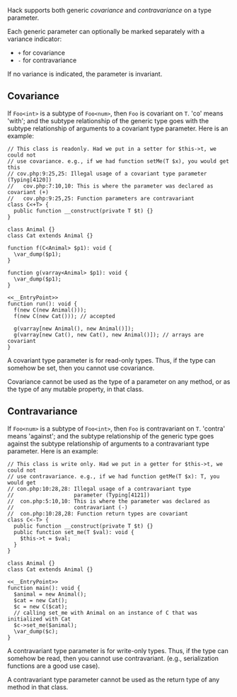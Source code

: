 Hack supports both generic *covariance* and *contravariance* on a type parameter.

Each generic parameter can optionally be marked separately with a variance indicator:
 * `+` for covariance
 * `-` for contravariance

If no variance is indicated, the parameter is invariant.

## Covariance

If `Foo<int>` is a subtype of `Foo<num>`, then `Foo` is covariant on `T`. 'co' means 'with'; and the subtype relationship of the generic
type goes with the subtype relationship of arguments to a covariant type parameter.  Here is an example:

```covariance.php no-auto-output
// This class is readonly. Had we put in a setter for $this->t, we could not
// use covariance. e.g., if we had function setMe(T $x), you would get this
// cov.php:9:25,25: Illegal usage of a covariant type parameter (Typing[4120])
//   cov.php:7:10,10: This is where the parameter was declared as covariant (+)
//   cov.php:9:25,25: Function parameters are contravariant
class C<+T> {
  public function __construct(private T $t) {}
}

class Animal {}
class Cat extends Animal {}

function f(C<Animal> $p1): void {
  \var_dump($p1);
}

function g(varray<Animal> $p1): void {
  \var_dump($p1);
}

<<__EntryPoint>>
function run(): void {
  f(new C(new Animal()));
  f(new C(new Cat())); // accepted

  g(varray[new Animal(), new Animal()]);
  g(varray[new Cat(), new Cat(), new Animal()]); // arrays are covariant
}
```

A covariant type parameter is for read-only types. Thus, if the type can somehow be set, then you cannot use covariance.

Covariance cannot be used as the type of a parameter on any method, or as the type of any mutable property, in that class.

## Contravariance

If `Foo<num>` is a subtype of `Foo<int>`, then `Foo` is contravariant on `T`. 'contra' means 'against'; and the subtype relationship
of the generic type goes against the subtype relationship of arguments to a contravariant type parameter.  Here is an example:

```contravariance.php no-auto-output
// This class is write only. Had we put in a getter for $this->t, we could not
// use contravariance. e.g., if we had function getMe(T $x): T, you would get
// con.php:10:28,28: Illegal usage of a contravariant type
//                   parameter (Typing[4121])
//  con.php:5:10,10: This is where the parameter was declared as
//                   contravariant (-)
//  con.php:10:28,28: Function return types are covariant
class C<-T> {
  public function __construct(private T $t) {}
  public function set_me(T $val): void {
    $this->t = $val;
  }
}

class Animal {}
class Cat extends Animal {}

<<__EntryPoint>>
function main(): void {
  $animal = new Animal();
  $cat = new Cat();
  $c = new C($cat);
  // calling set_me with Animal on an instance of C that was initialized with Cat
  $c->set_me($animal);
  \var_dump($c);
}
```

A contravariant type parameter is for write-only types. Thus, if the type can somehow be read, then you cannot use
contravariant. (e.g., serialization functions are a good use case).

A contravariant type parameter cannot be used as the return type of any method in that class.
